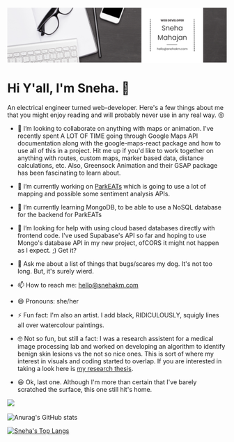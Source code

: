 [![MasterHead](https://github.com/sneham-boop/sneham-boop/blob/main/Black%20&%20White%20Modern%20Minimalist%20Data%20Scientist%20LinkedIn%20Banner.png?raw=true)](https://github.com/sneham-boop)
# Hi Y'all, I'm Sneha. 👋

An electrical engineer turned web-developer. Here's a few things about me that you might enjoy reading and will probably never use in any real way. 😜

- 👯 I’m looking to collaborate on anything with maps or animation. I've recently spent A LOT OF TIME going through Google Maps API documentation along with the google-maps-react package and how to use all of this in a project. Hit me up if you'd like to work together on anything with routes, custom maps, marker based data, distance calculations, etc. Also, Greensock Animation and their GSAP package has been fascinating to learn about. 
- 🔭 I’m currently working on [ParkEATs](https://parkeat.netlify.app/) which is going to use a lot of mapping and possible some sentiment analysis APIs.
- 🌱 I’m currently learning MongoDB, to be able to use a NoSQL database for the backend for ParkEATs
- 🤔 I’m looking for help with using cloud based databases directly with frontend code. I've used Supabase's API so far and hoping to use Mongo's database API in my new project, ofCORS it might not happen as I expect. ;) Get it?
- 💬 Ask me about a list of things that bugs/scares my dog. It's not too long. But, it's surely wierd. 
- 📫 How to reach me: hello@snehakm.com
- 😄 Pronouns: she/her
- ⚡ Fun fact: I'm also an artist. I add black, RIDICULOUSLY, squigly lines all over watercolour paintings. 
- 🤓 Not so fun, but still a fact: I was a research assistent for a medical image processing lab and worked on developing an algorithm to identify benign skin lesions vs the not so nice ones. This is sort of where my interest in visuals and coding started to overlap. If you are interested in taking a look here is [my research thesis](https://scholarsmine.mst.edu/masters_theses/8056/).

- 😆 Ok, last one. Although I'm more than certain that I've barely scratched the surface, this one still hit's home.
<img src="https://miro.medium.com/max/1282/1*CiJrQnE0x5c8kcpxgMRRdw.webp"/>

![Anurag's GitHub stats](https://github-readme-stats.vercel.app/api?username=sneham-boop&show_icons=true&theme=radical)

[![Sneha's Top Langs](https://github-readme-stats.vercel.app/api/top-langs/?username=sneham-boop&layout=compact)](https://github.com/anuraghazra/github-readme-stats)



